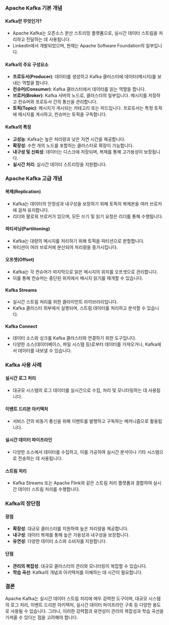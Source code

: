 ### Apache Kafka 기본 개념

#### Kafka란 무엇인가?
- Apache Kafka는 오픈소스 분산 스트리밍 플랫폼으로, 실시간 데이터 스트림을 처리하고 전달하는 데 사용됩니다.
- LinkedIn에서 개발되었으며, 현재는 Apache Software Foundation의 일부입니다.

#### Kafka의 주요 구성요소
- **프로듀서(Producer)**: 데이터를 생성하고 Kafka 클러스터에 데이터(메시지)를 보내는 역할을 합니다.
- **컨슈머(Consumer)**: Kafka 클러스터에서 데이터를 읽는 역할을 합니다.
- **브로커(Broker)**: Kafka 서버의 노드로, 클러스터의 일부입니다. 메시지를 저장하고 컨슈머와 프로듀서 간의 통신을 관리합니다.
- **토픽(Topic)**: 메시지가 게시되는 카테고리 또는 피드입니다. 프로듀서는 특정 토픽에 메시지를 게시하고, 컨슈머는 토픽을 구독합니다.

#### Kafka의 특징
- **고성능**: Kafka는 높은 처리량과 낮은 지연 시간을 제공합니다.
- **확장성**: 수천 개의 노드를 포함하는 클러스터로 확장이 가능합니다.
- **내구성 및 신뢰성**: 데이터는 디스크에 저장되며, 복제를 통해 고가용성이 보장됩니다.
- **실시간 처리**: 실시간 데이터 스트리밍을 지원합니다.

### Apache Kafka 고급 개념

#### 복제(Replication)
- Kafka는 데이터의 안정성과 내구성을 보장하기 위해 토픽의 복제본을 여러 브로커에 걸쳐 유지합니다.
- 리더와 팔로워 브로커가 있으며, 모든 쓰기 및 읽기 요청은 리더를 통해 수행됩니다.

#### 파티셔닝(Partitioning)
- Kafka는 대량의 메시지를 처리하기 위해 토픽을 파티션으로 분할합니다.
- 파티션이 여러 브로커에 분산되어 처리량을 증가시킵니다.

#### 오프셋(Offset)
- Kafka는 각 컨슈머가 마지막으로 읽은 메시지의 위치를 오프셋으로 관리합니다.
- 이를 통해 컨슈머는 중단된 위치에서 메시지 읽기를 재개할 수 있습니다.

#### Kafka Streams
- 실시간 스트림 처리를 위한 클라이언트 라이브러리입니다.
- Kafka 클러스터 외부에서 실행되며, 스트림 데이터를 처리하고 분석할 수 있습니다.

#### Kafka Connect
- 데이터 소스와 싱크를 Kafka 클러스터와 연결하기 위한 도구입니다.
- 다양한 소스(데이터베이스, 파일 시스템 등)로부터 데이터를 가져오거나, Kafka에서 데이터를 내보낼 수 있습니다.

### Kafka 사용 사례

#### 실시간 로그 처리
- 대규모 시스템의 로그 데이터를 실시간으로 수집, 처리 및 모니터링하는 데 사용됩니다.

#### 이벤트 드리븐 아키텍처
- 서비스 간의 비동기 통신을 위해 이벤트를 발행하고 구독하는 메커니즘으로 활용됩니다.

#### 실시간 데이터 파이프라인
- 다양한 소스에서 데이터를 수집하고, 이를 가공하여 실시간 분석이나 기타 시스템으로 전송하는 데 사용됩니다.

#### 스트림 처리
- Kafka Streams 또는 Apache Flink와 같은 스트림 처리 플랫폼과 결합하여 실시간 데이터 스트림 처리를 수행합니다.

### Kafka의 장단점

#### 장점
- **확장성**: 대규모 클러스터를 지원하여 높은 처리량을 제공합니다.
- **내구성**: 데이터 복제를 통해 높은 가용성과 내구성을 보장합니다.
- **유연성**: 다양한 데이터 소스와 소비자를 지원합니다.

#### 단점
- **관리의 복잡성**: 대규모 클러스터의 관리와 모니터링이 복잡할 수 있습니다.
- **학습 곡선**: Kafka의 개념과 아키텍처를 이해하는 데 시간이 필요합니다.

### 결론
Apache Kafka는 실시간 데이터 스트림 처리에 매우 강력한 도구이며, 대규모 시스템의 로그 처리, 이벤트 드리븐 아키텍처, 실시간 데이터 파이프라인 구축 등 다양한 용도로 사용될 수 있습니다. 그러나, 이러한 강력함과 유연성이 관리의 복잡성과 학습 곡선을 가져올 수 있다는 점을 고려해야 합니다.

